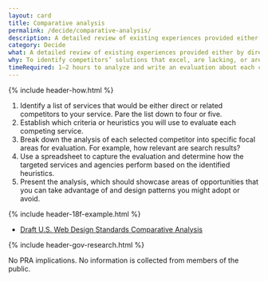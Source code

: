 ```yaml
---
layout: card
title: Comparative analysis
permalink: /decide/comparative-analysis/
description: A detailed review of existing experiences provided either by direct competitors or by related agencies or services.
category: Decide
what: A detailed review of existing experiences provided either by direct competitors or by related agencies or services.
why: To identify competitors’ solutions that excel, are lacking, or are missing critical design elements. Comparative analysis can give you a competitive edge by identifying opportunities, gaps in other services, and potential design patterns to adopt or avoid.
timeRequired: 1–2 hours to analyze and write an evaluation about each competitor.
---
```

{% include header-how.html %}

1. Identify a list of services that would be either direct or related competitors to your service.  Pare the list down to four or five.
1. Establish which criteria or heuristics you will use to evaluate each competing service.
1. Break down the analysis of each selected competitor into specific focal areas for evaluation. For example, how relevant are search results?
1. Use a spreadsheet to capture the evaluation and determine how the targeted services and agencies perform based on the identified heuristics.
1. Present the analysis, which should showcase areas of opportunities that you can take advantage of and design patterns you might adopt or avoid.  

{% include header-18f-example.html %}

- <a href="https://github.com/18F/web-design-standards/wiki/Comparative-Analysis">Draft U.S. Web Design Standards Comparative Analysis</a>

{% include header-gov-research.html %}

No PRA implications. No information is collected from members of the public.
